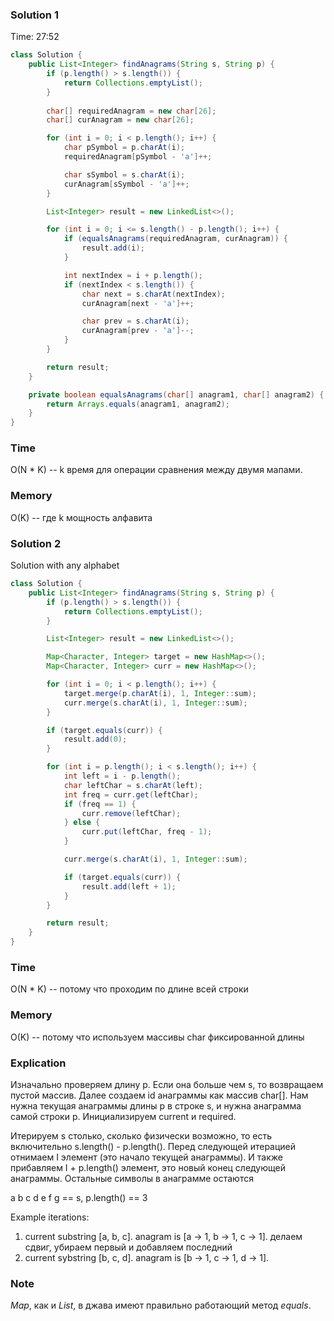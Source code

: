 ### Solution 1
Time: 27:52
```java
class Solution {
    public List<Integer> findAnagrams(String s, String p) {
        if (p.length() > s.length()) {
            return Collections.emptyList();
        }
        
        char[] requiredAnagram = new char[26];
        char[] curAnagram = new char[26];

        for (int i = 0; i < p.length(); i++) {
            char pSymbol = p.charAt(i);
            requiredAnagram[pSymbol - 'a']++;

            char sSymbol = s.charAt(i);
            curAnagram[sSymbol - 'a']++;
        }

        List<Integer> result = new LinkedList<>();

        for (int i = 0; i <= s.length() - p.length(); i++) {
            if (equalsAnagrams(requiredAnagram, curAnagram)) {
                result.add(i);
            }

            int nextIndex = i + p.length();
            if (nextIndex < s.length()) {
                char next = s.charAt(nextIndex);
                curAnagram[next - 'a']++;

                char prev = s.charAt(i);
                curAnagram[prev - 'a']--;
            }
        }

        return result;
    }

    private boolean equalsAnagrams(char[] anagram1, char[] anagram2) {
        return Arrays.equals(anagram1, anagram2);
    }
}
```
### Time
O(N * K) -- k время для операции сравнения между двумя мапами.
### Memory
O(K) -- где k мощность алфавита
### Solution 2
Solution with any alphabet
```java
class Solution {
    public List<Integer> findAnagrams(String s, String p) {
        if (p.length() > s.length()) {
            return Collections.emptyList();
        }

        List<Integer> result = new LinkedList<>();

        Map<Character, Integer> target = new HashMap<>();
        Map<Character, Integer> curr = new HashMap<>();

        for (int i = 0; i < p.length(); i++) {
            target.merge(p.charAt(i), 1, Integer::sum);
            curr.merge(s.charAt(i), 1, Integer::sum);
        }

        if (target.equals(curr)) {
            result.add(0);
        }

        for (int i = p.length(); i < s.length(); i++) {
            int left = i - p.length();
            char leftChar = s.charAt(left);
            int freq = curr.get(leftChar);
            if (freq == 1) {
                curr.remove(leftChar);
            } else {
                curr.put(leftChar, freq - 1);
            }

            curr.merge(s.charAt(i), 1, Integer::sum);

            if (target.equals(curr)) {
                result.add(left + 1);
            }
        }

        return result;
    }
}
```
### Time
O(N * K) -- потому что проходим по длине всей строки
### Memory
O(K) -- потому что используем массивы char фиксированной длины
### Explication
Изначально проверяем длину p. Если она больше чем s, то возвращаем пустой массив. 
Далее создаем id анаграммы как массив char[]. 
Нам нужна текущая анаграммы длины p в строке s, и нужна анаграмма самой строки p.
Инициализируем current и required. 

Итерируем s столько, сколько физически возможно, то есть включительно s.length() - p.length().
Перед следующей итерацией отнимаем I элемент (это начало текущей анаграммы).
И также прибавляем I + p.length() элемент, это новый конец следующей анаграммы. Остальные символы в анаграмме остаются

a b c d e f g == s, p.length() == 3

Example iterations:
1) current substring [a, b, c]. anagram is [a -> 1, b -> 1, c -> 1]. делаем сдвиг, убираем первый и добавляем последний
2) current sybstring [b, c, d]. anagram is [b -> 1, c -> 1, d -> 1]. 
### Note
_Map_, как и _List_, в джава имеют правильно работающий метод _equals_.